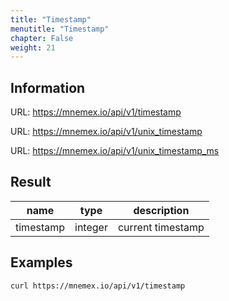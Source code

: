 ```yaml
---
title: "Timestamp"
menutitle: "Timestamp"
chapter: False
weight: 21
---
```


## Information

URL: https://mnemex.io/api/v1/timestamp

URL: https://mnemex.io/api/v1/unix_timestamp

URL: https://mnemex.io/api/v1/unix_timestamp_ms

## Result

| name      | type    | description |
| ----------| ------- | ----------- |
| timestamp | integer | current timestamp |

## Examples

```bash
curl https://mnemex.io/api/v1/timestamp
```
